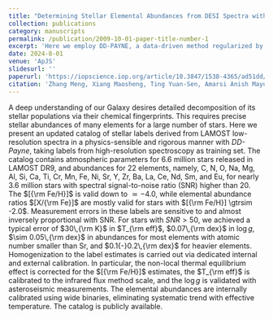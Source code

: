 ```yaml
---
title: "Determining Stellar Elemental Abundances from DESI Spectra with the Data-driven Payne"
collection: publications
category: manuscripts
permalink: /publication/2009-10-01-paper-title-number-1
excerpt: 'Here we employ DD-PAYNE, a data-driven method regularized by differential spectra from stellar physical models, to the DESI early data release spectra for stellar abundance determination.'
date: 2024-8-01
venue: 'ApJS'
slidesurl: ''
paperurl: 'https://iopscience.iop.org/article/10.3847/1538-4365/ad51dd/pdf'
citation: 'Zhang Meng, Xiang Maosheng, Ting Yuan-Sen, Amarsi Anish Mayur, Zhang Hua-Wei, Shi Jianrong, Yuan Haibo, Li Haining, <strong>Wang Jiahui</strong>, Wu Yaqian, Wu Tianmin, Mou Lanya, Yan Hong-Liang and Liu Jifeng, 2025, ApJS, 279, 5. doi:10.3847/1538-4365/add016'
---
```


A deep understanding of our Galaxy desires detailed decomposition of its stellar populations via their chemical fingerprints. This requires precise stellar abundances of many elements for a large number of stars. Here we present an updated catalog of stellar labels derived from LAMOST low-resolution spectra in a physics-sensible and rigorous manner with *DD-Payne*, taking labels from high-resolution spectroscopy as training set. The catalog contains atmospheric parameters for 6.6 million stars released in LAMOST DR9, and abundances for 22 elements, namely, C, N, O, Na, Mg, Al, Si, Ca, Ti, Cr, Mn, Fe, Ni, Sr, Y, Zr, Ba, La, Ce, Nd, Sm, and Eu, for nearly 3.6 million stars with spectral signal-to-noise ratio (SNR) higher than 20. The $[{\rm Fe/H}]$ is valid down to $\simeq -4.0$, while elemental abundance ratios $[X/{\rm Fe}]$ are mostly valid for stars with $[{\rm Fe/H}] \gtrsim -2.0$. Measurement errors in these labels are sensitive to and almost inversely proportional with SNR. For stars with $SNR > 50$, we achieved a typical error of $30\,{\rm K}$ in $T_{\rm eff}$, $0.07\,{\rm dex}$ in $\log g$, $\sim 0.05\,{\rm dex}$ in abundances for most elements with atomic number smaller than Sr, and $0.1{-}0.2\,{\rm dex}$ for heavier elements. Homogenization to the label estimates is carried out via dedicated internal and external calibration. In particular, the non-local thermal equilibrium effect is corrected for the $[{\rm Fe/H}]$ estimates, the $T_{\rm eff}$ is calibrated to the infrared flux method scale, and the $\log g$ is validated with asteroseismic measurements. The elemental abundances are internally calibrated using wide binaries, eliminating systematic trend with effective temperature. The catalog is publicly available.

